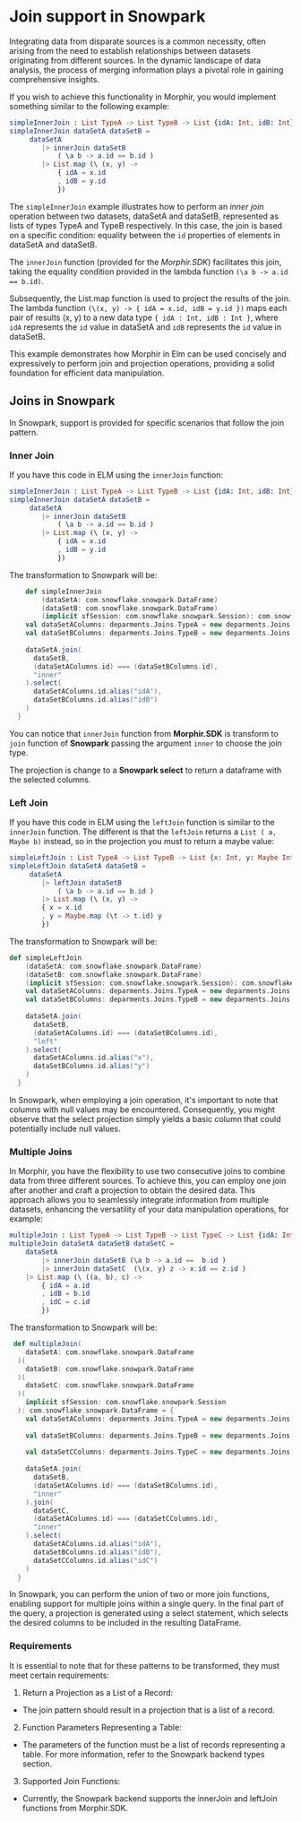 # Join support in Snowpark

Integrating data from disparate sources is a common necessity, often arising from the need to establish relationships between datasets originating from different sources. In the dynamic landscape of data analysis, the process of merging information plays a pivotal role in gaining comprehensive insights.

If you wish to achieve this functionality in Morphir, you would implement something similar to the following example:

```elm
simpleInnerJoin : List TypeA -> List TypeB -> List {idA: Int, idB: Int}
simpleInnerJoin dataSetA dataSetB =
     dataSetA
        |> innerJoin dataSetB
            ( \a b -> a.id == b.id )
        |> List.map (\ (x, y) -> 
            { idA = x.id
            , idB = y.id
            })
```

The `simpleInnerJoin` example illustrates how to perform an *inner join* operation between two datasets, dataSetA and dataSetB, represented as lists of types TypeA and TypeB respectively. In this case, the join is based on a specific condition: equality between the `id` properties of elements in dataSetA and dataSetB.

The `innerJoin` function (provided for the *Morphir.SDK*) facilitates this join, taking the equality condition provided in the lambda function `(\a b -> a.id == b.id)`.

Subsequently, the List.map function is used to project the results of the join. The lambda function `(\(x, y) -> { idA = x.id, idB = y.id })` maps each pair of results (x, y) to a new data type `{ idA : Int, idB : Int }`, where `idA` represents the `id` value in dataSetA and `idB` represents the `id` value in dataSetB.

This example demonstrates how Morphir in Elm can be used concisely and expressively to perform join and projection operations, providing a solid foundation for efficient data manipulation.

## Joins in Snowpark

In Snowpark, support is provided for specific scenarios that follow the join pattern.

### Inner Join

If you have this code in ELM using the `innerJoin` function:

```elm
simpleInnerJoin : List TypeA -> List TypeB -> List {idA: Int, idB: Int}
simpleInnerJoin dataSetA dataSetB =
     dataSetA
        |> innerJoin dataSetB
            ( \a b -> a.id == b.id )
        |> List.map (\ (x, y) -> 
            { idA = x.id
            , idB = y.id
            })
```

The transformation to Snowpark will be:

```Scala
    def simpleInnerJoin
        (dataSetA: com.snowflake.snowpark.DataFrame)
        (dataSetB: com.snowflake.snowpark.DataFrame)
        (implicit sfSession: com.snowflake.snowpark.Session): com.snowflake.snowpark.DataFrame = {
    val dataSetAColumns: deparments.Joins.TypeA = new deparments.Joins.TypeAWrapper(dataSetA)    
    val dataSetBColumns: deparments.Joins.TypeB = new deparments.Joins.TypeBWrapper(dataSetB)
    
    dataSetA.join(
      dataSetB,
      (dataSetAColumns.id) === (dataSetBColumns.id),
      "inner"
    ).select(
      dataSetAColumns.id.alias("idA"),
      dataSetBColumns.id.alias("idB")
    )
  }
```

You can notice that `innerJoin` function from **Morphir.SDK** is transform to `join` function of **Snowpark** passing the argument `inner` to choose the join type.

The projection is change to a **Snowpark select** to return a dataframe with the selected columns.

### Left Join

If you have this code in ELM using the `leftJoin` function is similar to the `innerJoin` function. The different is that the `leftJoin` returns a `List ( a, Maybe b)` instead, so in the projection you must to return a maybe value:

```elm
simpleLeftJoin : List TypeA -> List TypeB -> List {x: Int, y: Maybe Int}
simpleLeftJoin dataSetA dataSetB =
     dataSetA
        |> leftJoin dataSetB
            ( \a b -> a.id == b.id )
        |> List.map (\ (x, y) ->
        { x = x.id
        , y = Maybe.map (\t -> t.id) y
        })
```

The transformation to Snowpark will be:

```Scala
def simpleLeftJoin
    (dataSetA: com.snowflake.snowpark.DataFrame)
    (dataSetB: com.snowflake.snowpark.DataFrame)
    (implicit sfSession: com.snowflake.snowpark.Session): com.snowflake.snowpark.DataFrame = {
    val dataSetAColumns: deparments.Joins.TypeA = new deparments.Joins.TypeAWrapper(dataSetA)
    val dataSetBColumns: deparments.Joins.TypeB = new deparments.Joins.TypeBWrapper(dataSetB)
    
    dataSetA.join(
      dataSetB,
      (dataSetAColumns.id) === (dataSetBColumns.id),
      "left"
    ).select(
      dataSetAColumns.id.alias("x"),
      dataSetBColumns.id.alias("y")
    )
  }
```

In Snowpark, when employing a join operation, it's important to note that columns with null values may be encountered. Consequently, you might observe that the select projection simply yields a basic column that could potentially include null values.

### Multiple Joins

In Morphir, you have the flexibility to use two consecutive joins to combine data from three different sources. To achieve this, you can employ one join after another and craft a projection to obtain the desired data. This approach allows you to seamlessly integrate information from multiple datasets, enhancing the versatility of your data manipulation operations, for example:

```elm
multipleJoin : List TypeA -> List TypeB -> List TypeC -> List {idA: Int, idB: Int, idC: Int}
multipleJoin dataSetA dataSetB dataSetC = 
    dataSetA 
        |> innerJoin dataSetB (\a b -> a.id ==  b.id ) 
        |> innerJoin dataSetC  (\(x, y) z -> x.id == z.id )
    |> List.map (\ ((a, b), c) ->
        { idA = a.id
        , idB = b.id
        , idC = c.id
        })
```

The transformation to Snowpark will be:

```Scala
 def multipleJoin(
    dataSetA: com.snowflake.snowpark.DataFrame
  )(
    dataSetB: com.snowflake.snowpark.DataFrame
  )(
    dataSetC: com.snowflake.snowpark.DataFrame
  )(
    implicit sfSession: com.snowflake.snowpark.Session
  ): com.snowflake.snowpark.DataFrame = {
    val dataSetAColumns: deparments.Joins.TypeA = new deparments.Joins.TypeAWrapper(dataSetA)
    
    val dataSetBColumns: deparments.Joins.TypeB = new deparments.Joins.TypeBWrapper(dataSetB)
    
    val dataSetCColumns: deparments.Joins.TypeC = new deparments.Joins.TypeCWrapper(dataSetC)
    
    dataSetA.join(
      dataSetB,
      (dataSetAColumns.id) === (dataSetBColumns.id),
      "inner"
    ).join(
      dataSetC,
      (dataSetAColumns.id) === (dataSetCColumns.id),
      "inner"
    ).select(
      dataSetAColumns.id.alias("idA"),
      dataSetBColumns.id.alias("idB"),
      dataSetCColumns.id.alias("idC")
    )
  }
```

In Snowpark, you can perform the union of two or more join functions, enabling support for multiple joins within a single query. In the final part of the query, a projection is generated using a select statement, which selects the desired columns to be included in the resulting DataFrame.

### Requirements 

It is essential to note that for these patterns to be transformed, they must meet certain requirements:

1. Return a Projection as a List of a Record:
    
- The join pattern should result in a projection that is a list of a record.

2. Function Parameters Representing a Table:
    
- The parameters of the function must be a list of records representing a table. For more information, refer to the Snowpark backend types section.

3. Supported Join Functions:
    
- Currently, the Snowpark backend supports the innerJoin and leftJoin functions from Morphir.SDK.